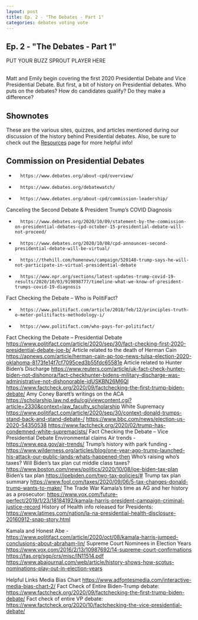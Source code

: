 ```yaml
---
layout: post
title: Ep. 2 - "The Debates - Part 1"
categories: debates voting vote
---
```

## Ep. 2 - "The Debates - Part 1"

PUT YOUR BUZZ SPROUT PLAYER HERE

<br/>
Matt and Emily begin covering the first 2020 Presidential Debate and Vice Presidential Debate. But first, a bit of history on Presidential debates. Who puts on the debates? How do candidates qualify? Do they make a difference?

## Shownotes

These are the various sites, quizzes, and articles mentioned during our discussion of the history behind Presidential debates. 
Also, be sure to check out the [Resources](https://workingtitlepodcast.github.io/resources.html) page for more helpful info! 

## Commission on Presidential Debates
-   	https://www.debates.org/about-cpd/overview/
-   	https://www.debates.org/debatewatch/
-   	https://www.debates.org/about-cpd/commission-leadership/

Canceling the Second Debate & President Trump’s COVID Diagnosis
-   	https://www.debates.org/2020/10/09/statement-by-the-commission-on-presidential-debates-cpd-october-15-presidential-debate-will-not-proceed/
-   	https://www.debates.org/2020/10/08/cpd-announces-second-presidential-debate-will-be-virtual/
-   	https://thehill.com/homenews/campaign/520148-trump-says-he-will-not-participate-in-virtual-presidential-debate
-   	https://www.npr.org/sections/latest-updates-trump-covid-19-results/2020/10/03/919898777/timeline-what-we-know-of-president-trumps-covid-19-diagnosis
Fact Checking the Debate – Who is PolitiFact?
-   	https://www.politifact.com/article/2018/feb/12/principles-truth-o-meter-politifacts-methodology-i/
-   	https://www.politifact.com/who-pays-for-politifact/
Fact Checking the Debate – Presidential Debate
https://www.politifact.com/article/2020/sep/30/fact-checking-first-2020-presidential-debate-joe-b/
Article related to the death of Herman Cain https://apnews.com/article/herman-cain-ap-top-news-tulsa-election-2020-oklahoma-8173fe14f7cf7095ced3b55fdc65581e
Article related to Hunter Biden’s Discharge https://www.reuters.com/article/uk-fact-check-hunter-biden-not-dishonora/fact-checkhunter-bidens-military-discharge-was-administrative-not-dishonorable-idUSKBN26M6QI
https://www.factcheck.org/2020/09/factchecking-the-first-trump-biden-debate/
Amy Coney Barett’s writings on the ACA https://scholarship.law.nd.edu/cgi/viewcontent.cgi?article=2330&context=law_faculty_scholarship
White Supremacy https://www.politifact.com/article/2020/sep/30/context-donald-trumps-stand-back-and-stand-debate-/
https://www.bbc.com/news/election-us-2020-54350538 
https://www.factcheck.org/2020/02/trump-has-condemned-white-supremacists/
Fact Checking the Debate – Vice Presidential Debate
Environmental claims
Air trends - https://www.epa.gov/air-trends/
Trump’s history with park funding - https://www.wilderness.org/articles/blog/one-year-ago-trump-launched-his-attack-our-public-lands-whats-happened-then 
Who’s raising who’s taxes?
Will Biden’s tax plan cut middle class taxes?
https://www.boston.com/news/politics/2020/10/08/joe-biden-tax-plan
Biden’s tax plan
https://joebiden.com/two-tax-policies/#
Trump tax plan summary
https://www.fool.com/taxes/2020/09/06/5-tax-changes-donald-trump-wants-to-make/
The Trade War
Kamala’s time as AG and her history as a prosecutor: https://www.vox.com/future-perfect/2019/1/23/18184192/kamala-harris-president-campaign-criminal-justice-record
History of Health info released for Presidents: https://www.latimes.com/nation/la-na-presidential-health-disclosure-20160912-snap-story.html


Kamala and Honest Abe - https://www.politifact.com/article/2020/oct/08/kamala-harris-jumped-conclusions-about-abraham-lin/
Supreme Court Nominees in Election Years https://www.vox.com/2016/2/13/10987692/14-supreme-court-confirmations
https://fas.org/sgp/crs/misc/IN11514.pdf
https://www.abajournal.com/web/article/history-shows-how-scotus-nominations-play-out-in-election-years

 Helpful Links 
Media Bias Chart https://www.adfontesmedia.com/interactive-media-bias-chart-2/ 
Fact Check of Entire Biden-Trump debate: 
https://www.factcheck.org/2020/09/factchecking-the-first-trump-biden-debate/
Fact check of entire VP debate: https://www.factcheck.org/2020/10/factchecking-the-vice-presidential-debate/



